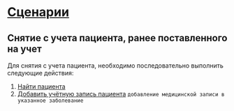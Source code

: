 # [Сценарии](../index.md)

## Снятие с учета пациента, ранее поставленного на учет

Для снятия с учета пациента, необходимо последовательно выполнить следующие действия:
1. [Найти пациента](../../methods/patient/search/index.md)
3. [Добавить учётную запись пациента](../../methods/ehr/record/add/examples/RcDz/add.md) `добавление медицинской записи в указанное заболевание`

